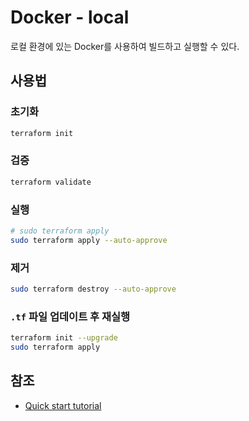 # Docker - local

로컬 환경에 있는 Docker를 사용하여 빌드하고 실행할 수 있다.

## 사용법

### 초기화

```sh
terraform init
```

### 검증

```sh
terraform validate
```

### 실행

```sh
# sudo terraform apply
sudo terraform apply --auto-approve
```

### 제거

```sh
sudo terraform destroy --auto-approve
```

### `.tf` 파일 업데이트 후 재실행

```sh
terraform init --upgrade
sudo terraform apply
```

## 참조

- [Quick start tutorial](https://learn.hashicorp.com/tutorials/terraform/install-cli?in=terraform/docker-get-started)
